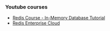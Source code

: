 ### Youtube courses
- [Redis Course - In-Memory Database Tutorial](https://www.youtube.com/watch?v=XCsS_NVAa1g)
- [Redis Enterprise Cloud](https://www.youtube.com/playlist?list=PL83Wfqi-zYZG6uGxBagsbqjpsi2XBEj1K)



